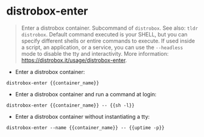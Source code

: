 # distrobox-enter

> Enter a distrobox container.
> Subcommand of `distrobox`. See also: `tldr distrobox`.
> Default command executed is your SHELL, but you can specify different shells or entire commands to execute. If used inside a script, an application, or a service, you can use the `--headless` mode to disable the tty and interactivity.
> More information: <https://distrobox.it/usage/distrobox-enter>.

- Enter a distrobox container:

`distrobox-enter {{container_name}}`

- Enter a distrobox container and run a command at login:

`distrobox-enter {{container_name}} -- {{sh -l}}`

- Enter a distrobox container without instantiating a tty:

`distrobox-enter --name {{container_name}} -- {{uptime -p}}`
